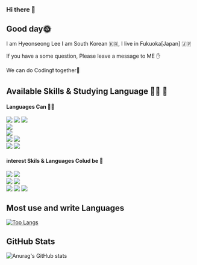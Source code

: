 
### Hi there 👋

<h2>Good day🌞</h2>
I am Hyeonseong Lee I am South Korean 🇰🇷, I live in Fukuoka[Japan] 🇯🇵

If you have a some question, Please leave a message to ME ✋

We can do Coding❗ together🥳

<h2>Available Skills & Studying Language 👨‍🎓 💪</h2>


#### Languages Can 👨‍🎓

<div>
 
<img src = "https://img.shields.io/badge/Java-ED8B00?style=for-the-badge&logo=java&logoColor=white"/>
<img src = "https://img.shields.io/badge/Spring-6DB33F?style=for-the-badge&logo=spring&logoColor=white"/>
<img src = "https://img.shields.io/badge/Android-3DDC84?style=for-the-badge&logo=android&logoColor=white"/>
</br>
<img src = "https://img.shields.io/badge/JavaScript-F7DF1E?style=for-the-badge&logo=javascript&logoColor=black"/>
</br>
<img src = "https://img.shields.io/badge/Python-3776AB?style=for-the-badge&logo=python&logoColor=white"/>
</br>
<img src = "https://img.shields.io/badge/MySQL-00000F?style=for-the-badge&logo=mysql&logoColor=white"/>
<img src = "https://img.shields.io/badge/PostgreSQL-316192?style=for-the-badge&logo=postgresql&logoColor=white"/>
</br>
<img src = "https://img.shields.io/badge/GitHub-100000?style=for-the-badge&logo=github&logoColor=white"/>
<img src = "https://img.shields.io/badge/Docker-2496ED?style=flat-square&logo=Docker&logoColor=white"/>
 
</div>

#### interest Skils & Languages Colud be 📖

<div>
<img src = "https://img.shields.io/badge/TypeScript-007ACC?style=for-the-badge&logo=typescript&logoColor=white"/>
<img src = "https://img.shields.io/badge/React-20232A?style=for-the-badge&logo=react&logoColor=61DAFB"/>
</br>
<img src = "https://img.shields.io/badge/C-00599C?style=for-the-badge&logo=c&logoColor=white"/>
<img src = "https://img.shields.io/badge/C%2B%2B-00599C?style=for-the-badge&logo=c%2B%2B&logoColor=white"/>
</br>
<img src = "https://img.shields.io/badge/Go-00ADD8?style=for-the-badge&logo=go&logoColor=white"/>
<img src = "https://img.shields.io/badge/Kotlin-0095D5?&style=for-the-badge&logo=kotlin&logoColor=white"/>
<img src = "https://img.shields.io/badge/Swift-FA7343?style=for-the-badge&logo=swift&logoColor=white"/>
</div>

<h2>Most use and write Languages</h2>

<div>
 
  [![Top Langs](https://github-readme-stats.vercel.app/api/top-langs/?username=Polobear9&langs_count=8&count_private=false&hide=css,html)](https://github.com/anuraghazra/github-readme-stats)
 
 </div>

<h2>GitHub Stats</h2>


 ![Anurag's GitHub stats](https://github-readme-stats.vercel.app/api?username=Polobear9&show_icons=true&theme=dracula&count_private=false)
 
  <!--**Polobear9/Polobear9** is a ✨ _special_ ✨ repository because its `README.md` (this file) appears on your GitHub profile.

Here are some ideas to get you started:

- 🔭 I’m currently working on ...
- 🌱 I’m currently learning ...
- 👯 I’m looking to collaborate on ...
- 🤔 I’m looking for help with ...
- 💬 Ask me about ...
- 📫 How to reach me: ...
- 😄 Pronouns: ...
- ⚡ Fun fact: ...
-->


